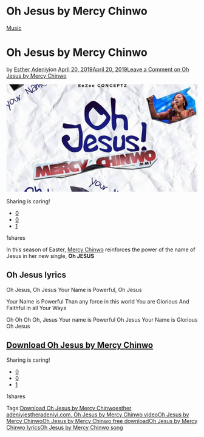 # Oh Jesus by Mercy Chinwo

[Music](https://estheradeniyi.com/category/music/)
# Oh Jesus by Mercy Chinwo

by [Esther Adeniyi](https://estheradeniyi.com/author/esther-adeniyi/)on [April 20, 2019April 20, 2019](https://estheradeniyi.com/oh-jesus-by-mercy-chinwo/)[Leave a Comment on Oh Jesus by Mercy Chinwo](https://estheradeniyi.com/oh-jesus-by-mercy-chinwo/#respond)

![Oh Jesus by Mercy Chinwo, Download Oh Jesus by Mercy Chinwo, Oh Jesus by Mercy Chinwo lyrics, esther adeniyi, estheradeniyi.com. Oh Jesus by Mercy Chinwo video, Oh Jesus by Mercy Chinwo song, Oh Jesus by Mercy Chinwo free download](images\Oh-Jesus-by-Mercy-Chinwo.jpg)

Sharing is caring!

- [0](https://www.facebook.com/sharer/sharer.php?u=https%3A%2F%2Festheradeniyi.com%2Foh-jesus-by-mercy-chinwo%2F&amp;t=Oh%20Jesus%20by%20Mercy%20Chinwo)
- [0](https://twitter.com/intent/tweet?text=Oh%20Jesus%20by%20Mercy%20Chinwo&amp;url=https%3A%2F%2Festheradeniyi.com%2Foh-jesus-by-mercy-chinwo%2F)
- [1](#)

1shares

In this season of Easter, [Mercy Chinwo](https://estheradeniyi.com/excess-love-mercy-chinwo-lyrics-download/) reinforces the power of the name of Jesus in her new single, **Oh JESUS**

## Oh Jesus lyrics

Oh Jesus, Oh Jesus
 Your Name is Powerful, Oh Jesus

Your Name is Powerful
 Than any force in this world
 You are Glorious
 And Faithful in all Your Ways

Oh Oh Oh Oh, Jesus
 Your name is Powerful
 Oh Jesus
 Your Name is Glorious
 Oh Jesus

## [Download Oh Jesus by Mercy Chinwo](https://www.gmusicplus.com/mercy-chinwo-new-song-oh-jesus/)

Sharing is caring!

- [0](https://www.facebook.com/sharer/sharer.php?u=https%3A%2F%2Festheradeniyi.com%2Foh-jesus-by-mercy-chinwo%2F&amp;t=Oh%20Jesus%20by%20Mercy%20Chinwo)
- [0](https://twitter.com/intent/tweet?text=Oh%20Jesus%20by%20Mercy%20Chinwo&amp;url=https%3A%2F%2Festheradeniyi.com%2Foh-jesus-by-mercy-chinwo%2F)
- [1](#)

1shares

Tags:[Download Oh Jesus by Mercy Chinwo](https://estheradeniyi.com/tag/download-oh-jesus-by-mercy-chinwo/)[esther adeniyi](https://estheradeniyi.com/tag/esther-adeniyi/)[estheradeniyi.com. Oh Jesus by Mercy Chinwo video](https://estheradeniyi.com/tag/estheradeniyi-com-oh-jesus-by-mercy-chinwo-video/)[Oh Jesus by Mercy Chinwo](https://estheradeniyi.com/tag/oh-jesus-by-mercy-chinwo/)[Oh Jesus by Mercy Chinwo free download](https://estheradeniyi.com/tag/oh-jesus-by-mercy-chinwo-free-download/)[Oh Jesus by Mercy Chinwo lyrics](https://estheradeniyi.com/tag/oh-jesus-by-mercy-chinwo-lyrics/)[Oh Jesus by Mercy Chinwo song](https://estheradeniyi.com/tag/oh-jesus-by-mercy-chinwo-song/)